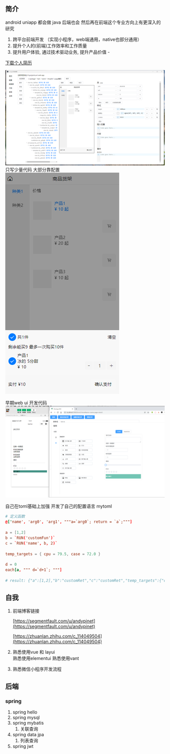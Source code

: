 
## 简介

android  uniapp  都会做 java 后端也会
然后再在前端这个专业方向上有更深入的研究

1. 跨平台前端开发 （实现小程序，web端通用，native也部分通用）
2. 提升个人的(前端)工作效率和工作质量
3. 提升用户体验, 通过技术驱动业务, 提升产品价值 -

<a href="/crm/凌柏超-web前端-个人简历2.pdf" download="凌柏超的个人简历">下载个人简历</a>

<xy-tab>
    <xy-tab-content label="自制快速代码编辑器">
      <img src="/articles/images/electron_main.png?v=1" />
    </xy-tab-content>
    <xy-tab-content label="使用编辑器制作的店铺页面 uniapp 架构">
      <div>只写少量代码 大部分靠配置</div>
      <img src="/articles/images/webapp_cart.png" />
    </xy-tab-content>
</xy-tab>


早期web ui 开发代码
![](assets/images/toolapp1.png)


自己在toml基础上加强 开发了自己的配置语言 mytoml

```toml
# 定义函数
@['name', 'arg0', 'arg1', """a=`arg0`; return = `a`;"""]

a = [1,2]
b = `RUN('customFun')`
c = `RUN('name', b, 2)`

temp_targets = { cpu = 79.5, case = 72.0 }

d = 0
each[a, """ d=`d+1`; """]

# result: {"a":[1,2],"b":"customRet","c":"customRet","temp_targets":{"cpu":79.5,"case":72},"d":2}
```


## 自我

1. 前端博客链接
   
   [https://segmentfault.com/u/andypinet](https://segmentfault.com/u/andypinet)
   
   [https://zhuanlan.zhihu.com/c_114049504](https://zhuanlan.zhihu.com/c_114049504)

2. 熟悉使用vue 和 layui  
   熟悉使用elementui
   熟悉使用vant 

3. 熟悉微信小程序开发流程

## 后端

### spring 

1. spring hello
2. spring mysql
3. spring mybatis
   1. 关联查询
4. spring data jpa
   1. 列表查询
5. spring jwt



